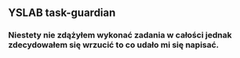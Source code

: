 ## YSLAB task-guardian

### Niestety nie zdążyłem wykonać zadania w całości jednak zdecydowałem się wrzucić to co udało mi się napisać.
